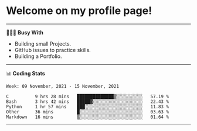 # Welcome on my profile page!
<!-- print(("dralla"[::-1]+"s").capitalize()) -->

---
👨🏻‍💻 **Busy With**
* Building small Projects.
* GitHub issues to practice skills.
* Building a Portfolio.

---
📊 **Coding Stats**
<!--START_SECTION:waka-->
```text
Week: 09 November, 2021 - 15 November, 2021

C          9 hrs 28 mins   ██████████████▒░░░░░░░░░░   57.19 % 
Bash       3 hrs 42 mins   █████▓░░░░░░░░░░░░░░░░░░░   22.43 % 
Python     1 hr 57 mins    ███░░░░░░░░░░░░░░░░░░░░░░   11.83 % 
Other      36 mins         █░░░░░░░░░░░░░░░░░░░░░░░░   03.63 % 
Markdown   16 mins         ▒░░░░░░░░░░░░░░░░░░░░░░░░   01.64 % 
```
<!--END_SECTION:waka-->
---
